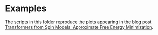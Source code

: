 # Examples

The scripts in this folder reproduce the plots appearing in the blog post [Transformers from Spin Models: Approximate Free Energy Minimization](https://mcbal.github.io/post/transformers-from-spin-models-approximate-free-energy-minimization/).
